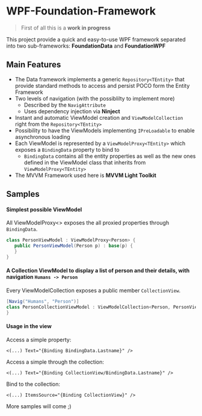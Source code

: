 WPF-Foundation-Framework
========================

> First of all this is a **work in progress**

This project provide a quick and easy-to-use WPF framework separated into two sub-frameworks:
**FoundationData** and **FoundationWPF**

Main Features
-------------

+ The Data framework implements a generic `Repository<TEntity>` that provide standard methods to access and persist POCO form the Entity Framework				      
+ Two levels of navigation (with the possiblilty to implement more)
	+ Described by the `NavigAttribute` 
	+ Uses dependency injection via **Ninject**
+ Instant and automatic ViewModel creation and `ViewModelCollection` right from the `Repository<TEntity>`
+ Possibility to have the ViewModels implementing `IPreLoadable` to enable asynchronous loading
+ Each ViewModel is represented by a `ViewModelProxy<TEntity>` which exposes a `BindingData` property to bind to
	+ `BindingData` contains all the entity properties as well as the new ones defined in the ViewModel class that inherits from `ViewModelProxy<TEntity>`
+ The MVVM Framework used here is **MVVM Light Toolkit**

Samples
-------

#### Simplest possible ViewModel

All ViewModelProxy<> exposes the all proxied properties through `BindingData`.

```cs
class PersonViewModel : ViewModelProxy<Person> {
   public PersonViewModel(Person p) : base(p) {
   }
}
```

#### A Collection ViewModel to display a list of person and their details, with navigation `Humans -> Person`

Every ViewModelCollection exposes a public member `CollectionView`.

```cs
[Navig("Humans", "Person")]
class PersonCollectionViewModel : ViewModelCollection<Person, PersonViewModel> {
}
```

#### Usage in the view

Access a simple property:
```
<(...) Text="{Binding BindingData.Lastname}" />
```

Access a simple through the collection:
```
<(...) Text="{Binding CollectionView/BindingData.Lastname}" />
```

Bind to the collection:
```
<(...) ItemsSource="{Binding CollectionView}" />
```

More samples will come ;)
